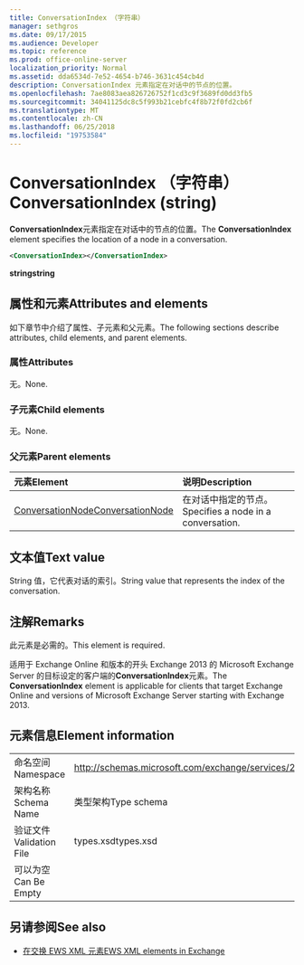 ```yaml
---
title: ConversationIndex （字符串）
manager: sethgros
ms.date: 09/17/2015
ms.audience: Developer
ms.topic: reference
ms.prod: office-online-server
localization_priority: Normal
ms.assetid: dda6534d-7e52-4654-b746-3631c454cb4d
description: ConversationIndex 元素指定在对话中的节点的位置。
ms.openlocfilehash: 7ae8083aea826726752f1cd3c9f3689fd0dd3fb5
ms.sourcegitcommit: 34041125dc8c5f993b21cebfc4f8b72f0fd2cb6f
ms.translationtype: MT
ms.contentlocale: zh-CN
ms.lasthandoff: 06/25/2018
ms.locfileid: "19753584"
---
```

# <a name="conversationindex-string"></a><span data-ttu-id="abf9c-103">ConversationIndex （字符串）</span><span class="sxs-lookup"><span data-stu-id="abf9c-103">ConversationIndex (string)</span></span>

<span data-ttu-id="abf9c-104">**ConversationIndex**元素指定在对话中的节点的位置。</span><span class="sxs-lookup"><span data-stu-id="abf9c-104">The **ConversationIndex** element specifies the location of a node in a conversation.</span></span> 
  
```XML
<ConversationIndex></ConversationIndex>
```

 <span data-ttu-id="abf9c-105">**string**</span><span class="sxs-lookup"><span data-stu-id="abf9c-105">**string**</span></span>
## <a name="attributes-and-elements"></a><span data-ttu-id="abf9c-106">属性和元素</span><span class="sxs-lookup"><span data-stu-id="abf9c-106">Attributes and elements</span></span>

<span data-ttu-id="abf9c-107">如下章节中介绍了属性、子元素和父元素。</span><span class="sxs-lookup"><span data-stu-id="abf9c-107">The following sections describe attributes, child elements, and parent elements.</span></span>
  
### <a name="attributes"></a><span data-ttu-id="abf9c-108">属性</span><span class="sxs-lookup"><span data-stu-id="abf9c-108">Attributes</span></span>

<span data-ttu-id="abf9c-109">无。</span><span class="sxs-lookup"><span data-stu-id="abf9c-109">None.</span></span>
  
### <a name="child-elements"></a><span data-ttu-id="abf9c-110">子元素</span><span class="sxs-lookup"><span data-stu-id="abf9c-110">Child elements</span></span>

<span data-ttu-id="abf9c-111">无。</span><span class="sxs-lookup"><span data-stu-id="abf9c-111">None.</span></span>
  
### <a name="parent-elements"></a><span data-ttu-id="abf9c-112">父元素</span><span class="sxs-lookup"><span data-stu-id="abf9c-112">Parent elements</span></span>

|<span data-ttu-id="abf9c-113">**元素**</span><span class="sxs-lookup"><span data-stu-id="abf9c-113">**Element**</span></span>|<span data-ttu-id="abf9c-114">**说明**</span><span class="sxs-lookup"><span data-stu-id="abf9c-114">**Description**</span></span>|
|:-----|:-----|
|[<span data-ttu-id="abf9c-115">ConversationNode</span><span class="sxs-lookup"><span data-stu-id="abf9c-115">ConversationNode</span></span>](conversationnode.md) <br/> |<span data-ttu-id="abf9c-116">在对话中指定的节点。</span><span class="sxs-lookup"><span data-stu-id="abf9c-116">Specifies a node in a conversation.</span></span>  <br/> |
   
## <a name="text-value"></a><span data-ttu-id="abf9c-117">文本值</span><span class="sxs-lookup"><span data-stu-id="abf9c-117">Text value</span></span>

<span data-ttu-id="abf9c-118">String 值，它代表对话的索引。</span><span class="sxs-lookup"><span data-stu-id="abf9c-118">String value that represents the index of the conversation.</span></span>
  
## <a name="remarks"></a><span data-ttu-id="abf9c-119">注解</span><span class="sxs-lookup"><span data-stu-id="abf9c-119">Remarks</span></span>

<span data-ttu-id="abf9c-120">此元素是必需的。</span><span class="sxs-lookup"><span data-stu-id="abf9c-120">This element is required.</span></span>
  
<span data-ttu-id="abf9c-121">适用于 Exchange Online 和版本的开头 Exchange 2013 的 Microsoft Exchange Server 的目标设定的客户端的**ConversationIndex**元素。</span><span class="sxs-lookup"><span data-stu-id="abf9c-121">The **ConversationIndex** element is applicable for clients that target Exchange Online and versions of Microsoft Exchange Server starting with Exchange 2013.</span></span> 
  
## <a name="element-information"></a><span data-ttu-id="abf9c-122">元素信息</span><span class="sxs-lookup"><span data-stu-id="abf9c-122">Element information</span></span>

|||
|:-----|:-----|
|<span data-ttu-id="abf9c-123">命名空间</span><span class="sxs-lookup"><span data-stu-id="abf9c-123">Namespace</span></span>  <br/> |http://schemas.microsoft.com/exchange/services/2006/types  <br/> |
|<span data-ttu-id="abf9c-124">架构名称</span><span class="sxs-lookup"><span data-stu-id="abf9c-124">Schema Name</span></span>  <br/> |<span data-ttu-id="abf9c-125">类型架构</span><span class="sxs-lookup"><span data-stu-id="abf9c-125">Type schema</span></span>  <br/> |
|<span data-ttu-id="abf9c-126">验证文件</span><span class="sxs-lookup"><span data-stu-id="abf9c-126">Validation File</span></span>  <br/> |<span data-ttu-id="abf9c-127">types.xsd</span><span class="sxs-lookup"><span data-stu-id="abf9c-127">types.xsd</span></span>  <br/> |
|<span data-ttu-id="abf9c-128">可以为空</span><span class="sxs-lookup"><span data-stu-id="abf9c-128">Can Be Empty</span></span>  <br/> ||
   
## <a name="see-also"></a><span data-ttu-id="abf9c-129">另请参阅</span><span class="sxs-lookup"><span data-stu-id="abf9c-129">See also</span></span>



- [<span data-ttu-id="abf9c-130">在交换 EWS XML 元素</span><span class="sxs-lookup"><span data-stu-id="abf9c-130">EWS XML elements in Exchange</span></span>](ews-xml-elements-in-exchange.md)

